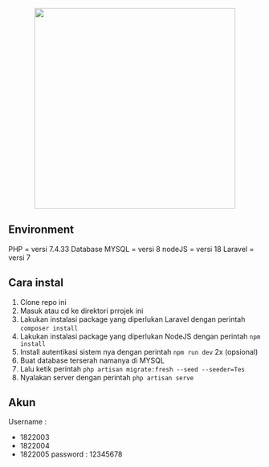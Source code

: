 <p align="center"><a href="https://laravel.com" target="_blank"><img src="https://raw.githubusercontent.com/laravel/art/master/logo-lockup/5%20SVG/2%20CMYK/1%20Full%20Color/laravel-logolockup-cmyk-red.svg" width="400"></a></p>

## Environment
PHP = versi 7.4.33
Database MYSQL = versi 8
nodeJS = versi 18
Laravel = versi 7

## Cara instal
1. Clone repo ini
2. Masuk atau cd ke direktori prrojek ini
3. Lakukan instalasi package yang diperlukan Laravel dengan perintah ```composer install```
4. Lakukan instalasi package yang diperlukan NodeJS dengan perintah ```npm install```
5. Install autentikasi sistem nya dengan perintah ```npm run dev``` 2x (opsional)
6. Buat database terserah namanya di MYSQL
7. Lalu ketik perintah ```php artisan migrate:fresh --seed --seeder=Tes```
8. Nyalakan server dengan perintah ```php artisan serve```

## Akun
Username :
- 1822003
- 1822004
- 1822005
password : 12345678
